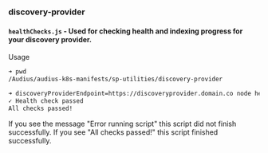 ### discovery-provider

#### `healthChecks.js` - Used for checking health and indexing progress for your discovery provider.

Usage

```bash
➜ pwd
/Audius/audius-k8s-manifests/sp-utilities/discovery-provider

➜ discoveryProviderEndpoint=https://discoveryprovider.domain.co node healthChecks.js
✓ Health check passed
All checks passed!
```

If you see the message "Error running script" this script did not finish successfully. If you see "All checks passed!" this script finished successfully.